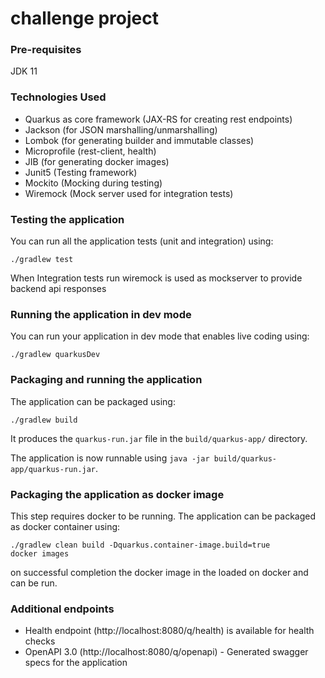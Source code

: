 # challenge project

### Pre-requisites
JDK 11

### Technologies Used
- Quarkus as core framework (JAX-RS for creating rest endpoints)
- Jackson (for JSON marshalling/unmarshalling)
- Lombok (for generating builder and immutable classes)
- Microprofile (rest-client, health)
- JIB (for generating docker images)
- Junit5 (Testing framework)
- Mockito (Mocking during testing)
- Wiremock (Mock server used for integration tests)

### Testing the application
You can run all the application tests (unit and integration) using:
```shell script
./gradlew test
```
When Integration tests run wiremock is used as mockserver to provide backend api responses 

### Running the application in dev mode
You can run your application in dev mode that enables live coding using:
```shell script
./gradlew quarkusDev
```

### Packaging and running the application
The application can be packaged using:
```shell script
./gradlew build
```
It produces the `quarkus-run.jar` file in the `build/quarkus-app/` directory.

The application is now runnable using `java -jar build/quarkus-app/quarkus-run.jar`.

### Packaging the application as docker image
This step requires docker to be running.  The application can be packaged as docker container using:
```shell script
./gradlew clean build -Dquarkus.container-image.build=true
docker images
```
on successful completion the docker image in the loaded on docker and can be run.

### Additional endpoints
- Health endpoint (http://localhost:8080/q/health) is available for health checks
- OpenAPI 3.0 (http://localhost:8080/q/openapi) - Generated swagger specs for the application

